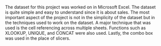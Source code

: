 The dataset for this project was worked on in Microsoft Excel. The dataset is quite simple and easy to understand since it is about sales.
The most important aspect of the project is not in the simplicity of the dataset but in the techniques used to work on the dataset.
A major technique that was used is the cell referencing across multiple sheets. Functions such as XLOOKUP, UNIQUE, and CONCAT were also used.
Lastly, the combo box was used in the place of slicers.
